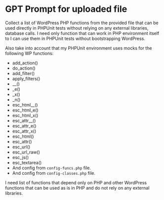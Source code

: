 GPT Prompt for uploaded file
============================

Collect a list of WordPress PHP functions from the provided file that can be used directly in PHPUnit tests without relying on any external libraries, database calls. I need only function that can work in PHP environment itself to I can use them in PHPUnit tests without bootstrapping WordPress.

Also take into account that my PHPUnit environment uses mocks for the following WP functions:
- add_action()
- do_action()
- add_filter()
- apply_filters()
- __()
- _e()
- _x()
- _n()
- esc_html__()
- esc_html_e()
- esc_html_x()
- esc_attr__()
- esc_attr_e()
- esc_attr_x()
- esc_html()
- esc_attr()
- esc_url()
- esc_url_raw()
- esc_js()
- esc_textarea()
- And config from `config-funcs.php` file.
- And  config from `config-classes.php` file.

I need list of functions that depend only on PHP and other WordPress functions that can be used as is in PHP and do not rely on any external libraries.


